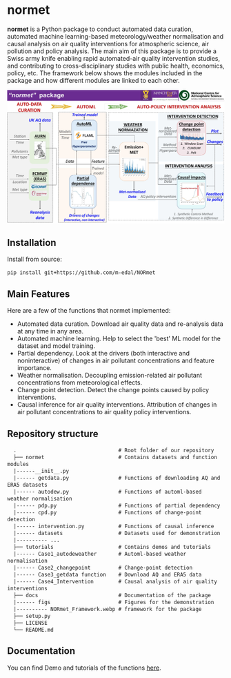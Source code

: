 # **normet**

**normet** is a Python package to conduct automated data curation, automated machine learning-based meteorology/weather normalisation and causal analysis on air quality interventions for atmospheric science, air pollution and policy analysis. The main aim of this package is to provide a Swiss army knife enabling rapid automated-air quality intervention studies, and contributing to cross-disciplinary studies with public health, economics, policy, etc. The framework below shows the modules included in the package and how different modules are linked to each other.

<img src="docs/figs/Framework.jpg" alt="Image" width="800">

## Installation
Install from source:
```
pip install git+https://github.com/m-edal/NORmet
```

## Main Features
Here are a few of the functions that normet implemented:

  - Automated data curation. Download air quality data and re-analysis data at any time in any area.
  - Automated machine learning. Help to select the 'best' ML model for the dataset and model training.
  - Partial dependency. Look at the drivers (both interactive and noninteractive) of changes in air pollutant concentrations and feature importance.  
  - Weather normalisation. Decoupling emission-related air pollutant concentrations from meteorological effects.
  - Change point detection. Detect the change points caused by policy interventions.
  - Causal inference for air quality interventions. Attribution of changes in air pollutant concentrations to air quality policy interventions.

## Repository structure

      .                                 # Root folder of our repository
      ├── normet                        # Contains datasets and function modules
      |------__init__.py
      |------ getdata.py                # Functions of downloading AQ and ERA5 datasets
      |------ autodew.py                # Functions of automl-based weather normalisation
      |------ pdp.py                    # Functions of partial dependency
      |------ cpd.py                    # Functions of change-point detection
      |------ intervention.py           # Functions of causal inference
      |------ datasets                  # Datasets used for demonstration
      |---------- ...
      ├── tutorials                     # Contains demos and tutorials
      |------ Case1_autodeweather       # Automl-based weather normalisation
      |------ Case2_changepoint         # Change-point detection
      |------ Case3_getdata function    # Download AQ and ERA5 data
      |------ Case4_Intervention        # Causal analysis of air quality interventions
      ├── docs                          # Documentation of the package
      |------ figs                      # Figures for the demonstration
      |---------- NORmet_Framework.webp # framework for the package             
      ├── setup.py                      
      ├── LICENSE
      └── README.md


## Documentation
You can find Demo and tutorials of the functions [here](https://github.com/m-edal/NORmet/tree/main/tutorials).

